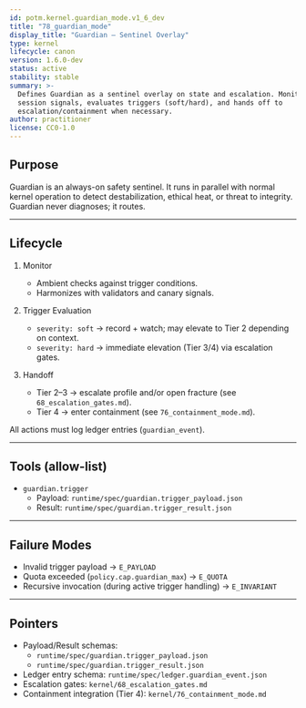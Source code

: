 ```yaml
---
id: potm.kernel.guardian_mode.v1_6_dev
title: "78_guardian_mode"
display_title: "Guardian — Sentinel Overlay"
type: kernel
lifecycle: canon
version: 1.6.0-dev
status: active
stability: stable
summary: >-
  Defines Guardian as a sentinel overlay on state and escalation. Monitors
  session signals, evaluates triggers (soft/hard), and hands off to
  escalation/containment when necessary.
author: practitioner
license: CC0-1.0
---
```


## Purpose

Guardian is an always-on safety sentinel. It runs in parallel with normal
kernel operation to detect destabilization, ethical heat, or threat to
integrity. Guardian never diagnoses; it routes.

---

## Lifecycle

1) Monitor  
   - Ambient checks against trigger conditions.  
   - Harmonizes with validators and canary signals.  

2) Trigger Evaluation  
   - `severity: soft` → record + watch; may elevate to Tier 2 depending on context.  
   - `severity: hard` → immediate elevation (Tier 3/4) via escalation gates.  

3) Handoff  
   - Tier 2–3 → escalate profile and/or open fracture (see `68_escalation_gates.md`).  
   - Tier 4 → enter containment (see `76_containment_mode.md`).  

All actions must log ledger entries (`guardian_event`).

---

## Tools (allow-list)

- `guardian.trigger`  
  - Payload: `runtime/spec/guardian.trigger_payload.json`  
  - Result:  `runtime/spec/guardian.trigger_result.json`

---

## Failure Modes

- Invalid trigger payload → `E_PAYLOAD`  
- Quota exceeded (`policy.cap.guardian_max`) → `E_QUOTA`  
- Recursive invocation (during active trigger handling) → `E_INVARIANT`  

---

## Pointers

- Payload/Result schemas:  
  - `runtime/spec/guardian.trigger_payload.json`  
  - `runtime/spec/guardian.trigger_result.json`
- Ledger entry schema: `runtime/spec/ledger.guardian_event.json`  
- Escalation gates: `kernel/68_escalation_gates.md`  
- Containment integration (Tier 4): `kernel/76_containment_mode.md`

